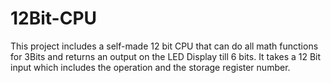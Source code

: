 # 12Bit-CPU

This project includes a self-made 12 bit CPU that can do all math functions for 3Bits and returns an output on the LED Display till 6 bits.
It takes a 12 Bit input which includes the operation and the storage register number.
